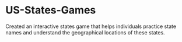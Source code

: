 # US-States-Games
Created an interactive states game that helps individuals practice state names and understand the geographical locations of these states.
